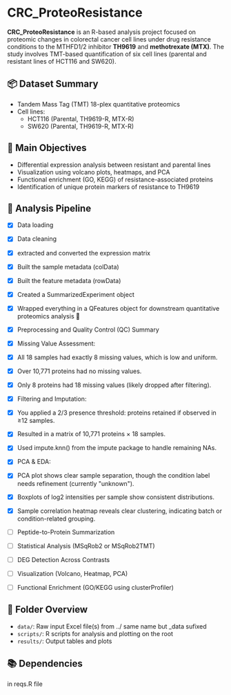 # CRC_ProteoResistance

**CRC_ProteoResistance** is an R-based analysis project focused on proteomic changes in colorectal cancer cell lines under drug resistance conditions to the MTHFD1/2 inhibitor **TH9619** and **methotrexate (MTX)**. The study involves TMT-based quantification of six cell lines (parental and resistant lines of HCT116 and SW620).

## 📦 Dataset Summary

- Tandem Mass Tag (TMT) 18-plex quantitative proteomics
- Cell lines:
  - HCT116 (Parental, TH9619-R, MTX-R)
  - SW620 (Parental, TH9619-R, MTX-R)

## 🧪 Main Objectives

- Differential expression analysis between resistant and parental lines
- Visualization using volcano plots, heatmaps, and PCA
- Functional enrichment (GO, KEGG) of resistance-associated proteins
- Identification of unique protein markers of resistance to TH9619

## 🔬 Analysis Pipeline

- [x] Data loading
-   [x] Data cleaning
-   [x] extracted and converted the expression matrix
-   [x] Built the sample metadata (colData)
-   [x] Built the feature metadata (rowData)
-   [x] Created a SummarizedExperiment object
-   [x] Wrapped everything in a QFeatures object for downstream quantitative proteomics analysis 🎉
-   [x] Preprocessing and Quality Control (QC) Summary
-   [x] Missing Value Assessment:
-   [x] All 18 samples had exactly 8 missing values, which is low and uniform.
-   [x] Over 10,771 proteins had no missing values.
-   [x] Only 8 proteins had 18 missing values (likely dropped after filtering).
-   [x] Filtering and Imputation:
-   [x] You applied a 2/3 presence threshold: proteins retained if observed in ≥12 samples.
-   [x] Resulted in a matrix of 10,771 proteins × 18 samples.
-   [x] Used impute.knn() from the impute package to handle remaining NAs.
-   [x] PCA & EDA:
-   [x] PCA plot shows clear sample separation, though the condition label needs refinement (currently "unknown").
-   [x] Boxplots of log2 intensities per sample show consistent distributions.
-   [x] Sample correlation heatmap reveals clear clustering, indicating batch or condition-related grouping. 

- [ ] Peptide-to-Protein Summarization
- [ ] Statistical Analysis (MSqRob2 or MSqRob2TMT)
- [ ] DEG Detection Across Contrasts
- [ ] Visualization (Volcano, Heatmap, PCA)
- [ ] Functional Enrichment (GO/KEGG using clusterProfiler)

## 📁 Folder Overview

- `data/`: Raw input Excel file(s) from ../ same name but _data sufixed
- `scripts/`: R scripts for analysis and plotting on the root
- `results/`: Output tables and plots

## 📚 Dependencies

in reqs.R file
